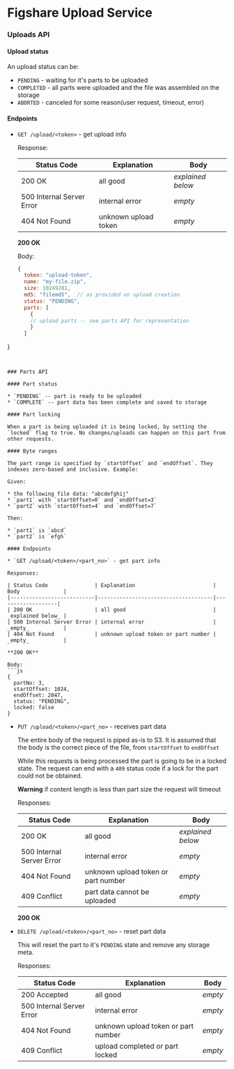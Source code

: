 Figshare Upload Service
==============

### Uploads API

#### Upload status

An upload status can be:

* `PENDING` - waiting for it's parts to be uploaded
* `COMPLETED` - all parts were uploaded and the file was assembled on the storage
* `ABORTED` - canceled for some reason(user request, timeout, error)

#### Endpoints

* `GET /upload/<token>` - get upload info

  Response:

  | Status Code               | Explanation               | Body              |
  |---------------------------|---------------------------|-------------------|
  | 200 OK                    | all good                  | _explained below_ |
  | 500 Internal Server Error | internal error            | _empty_           |
  | 404 Not Found             | unknown upload token      | _empty_           |

  **200 OK**

  Body:
  ```js
  {
    token: "upload-token",
    name: "my-file.zip",
    size: 10249281,
    md5: "filemd5",  // as provided on upload creation
    status: "PENDING",
    parts: [
      {
      // upload parts -- see parts API for representation
      }
    ]
}
  ```


### Parts API

#### Part status

* `PENDING` -- part is ready to be uploaded
* `COMPLETE` -- part data has been complete and saved to storage

#### Part locking

When a part is being uploaded it is being locked, by setting the
`locked` flag to true. No changes/uploads can happen on this part from
other requests.

#### Byte ranges

The part range is specified by `startOffset` and `endOffset`. They
indexes zero-based and inclusive. Example:

Given:

* the following file data: "abcdefghij"
* `part1` with `startOffset=0` and `endOffset=3`
* `part2` with `startOffset=4` and `endOffset=7`

Then:

* `part1` is `abcd`
* `part2` is `efgh`

#### Endpoints

* `GET /upload/<token>/<part_no>` - get part info

  Responses:

  | Status Code               | Explanation                         | Body              |
  |---------------------------|-------------------------------------|-------------------|
  | 200 OK                    | all good                            | _explained below_ |
  | 500 Internal Server Error | internal error                      | _empty_           |
  | 404 Not Found             | unknown upload token or part number | _empty_           |

  **200 OK**

  Body:
  ```js
  {
    partNo: 3,
    startOffset: 1024,
    endOffset: 2047,
    status: "PENDING",
    locked: false
  }
  ```

* `PUT /upload/<token>/<part_no>` - receives part data

  The entire body of the request is piped as-is to S3. It is assumed that the
  body is the correct piece of the file, from `startOffset` to `endOffset`

  While this requests is being processed the part is going to be in a
  locked state. The request can end with a `409` status code if a
  lock for the part could not be obtained.

  **Warning** if content length is less than part size the request will
  timeout

  Responses:

  | Status Code               | Explanation                         | Body              |
  |---------------------------|-------------------------------------|-------------------|
  | 200 OK                    | all good                            | _explained below_ |
  | 500 Internal Server Error | internal error                      | _empty_           |
  | 404 Not Found             | unknown upload token or part number | _empty_           |
  | 409 Conflict              | part data cannot be uploaded        | _empty_           |

  **200 OK**


* `DELETE /upload/<token>/<part_no>` - reset part data

  This will reset the part to it's `PENDING` state and remove any
  storage meta.

  Responses:

  | Status Code               | Explanation                         | Body    |
  |---------------------------|-------------------------------------|---------|
  | 200 Accepted              | all good                            | _empty_ |
  | 500 Internal Server Error | internal error                      | _empty_ |
  | 404 Not Found             | unknown upload token or part number | _empty_ |
  | 409 Conflict              | upload completed or part locked     | _empty_ |
